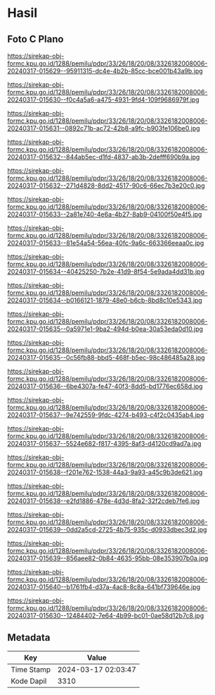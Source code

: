 # Hasil

## Foto C Plano

https://sirekap-obj-formc.kpu.go.id/1288/pemilu/pdpr/33/26/18/20/08/3326182008006-20240317-015629--95911315-dc4e-4b2b-85cc-bce001b43a9b.jpg

https://sirekap-obj-formc.kpu.go.id/1288/pemilu/pdpr/33/26/18/20/08/3326182008006-20240317-015630--f0c4a5a6-a475-4931-9fd4-109f9686979f.jpg

https://sirekap-obj-formc.kpu.go.id/1288/pemilu/pdpr/33/26/18/20/08/3326182008006-20240317-015631--0892c71b-ac72-42b8-a9fc-b903fe106be0.jpg

https://sirekap-obj-formc.kpu.go.id/1288/pemilu/pdpr/33/26/18/20/08/3326182008006-20240317-015632--844ab5ec-d1fd-4837-ab3b-2defff690b9a.jpg

https://sirekap-obj-formc.kpu.go.id/1288/pemilu/pdpr/33/26/18/20/08/3326182008006-20240317-015632--271d4828-8dd2-4517-90c6-66ec7b3e20c0.jpg

https://sirekap-obj-formc.kpu.go.id/1288/pemilu/pdpr/33/26/18/20/08/3326182008006-20240317-015633--2a81e740-4e6a-4b27-8ab9-04100f50e4f5.jpg

https://sirekap-obj-formc.kpu.go.id/1288/pemilu/pdpr/33/26/18/20/08/3326182008006-20240317-015633--81e54a54-56ea-40fc-9a6c-663366eeaa0c.jpg

https://sirekap-obj-formc.kpu.go.id/1288/pemilu/pdpr/33/26/18/20/08/3326182008006-20240317-015634--40425250-7b2e-41d9-8f54-5e9ada4dd31b.jpg

https://sirekap-obj-formc.kpu.go.id/1288/pemilu/pdpr/33/26/18/20/08/3326182008006-20240317-015634--b0166121-1879-48e0-b6cb-8bd8c10e5343.jpg

https://sirekap-obj-formc.kpu.go.id/1288/pemilu/pdpr/33/26/18/20/08/3326182008006-20240317-015635--0a5971e1-9ba2-494d-b0ea-30a53eda0d10.jpg

https://sirekap-obj-formc.kpu.go.id/1288/pemilu/pdpr/33/26/18/20/08/3326182008006-20240317-015635--0c56fb88-bbd5-468f-b5ec-98c486485a28.jpg

https://sirekap-obj-formc.kpu.go.id/1288/pemilu/pdpr/33/26/18/20/08/3326182008006-20240317-015636--6be4307a-fe47-40f3-8dd5-bd1776ec658d.jpg

https://sirekap-obj-formc.kpu.go.id/1288/pemilu/pdpr/33/26/18/20/08/3326182008006-20240317-015637--9e742559-9fdc-4274-b493-c4f2c0435ab4.jpg

https://sirekap-obj-formc.kpu.go.id/1288/pemilu/pdpr/33/26/18/20/08/3326182008006-20240317-015637--5524e682-f817-4395-8af3-d4120cd9ad7a.jpg

https://sirekap-obj-formc.kpu.go.id/1288/pemilu/pdpr/33/26/18/20/08/3326182008006-20240317-015638--f201e762-1538-44a3-9a93-a45c9b3de621.jpg

https://sirekap-obj-formc.kpu.go.id/1288/pemilu/pdpr/33/26/18/20/08/3326182008006-20240317-015638--e2fd1886-478e-4d3d-8fa2-32f2cdeb7fe6.jpg

https://sirekap-obj-formc.kpu.go.id/1288/pemilu/pdpr/33/26/18/20/08/3326182008006-20240317-015639--0dd2a5cd-2725-4b75-935c-d0933dbec3d2.jpg

https://sirekap-obj-formc.kpu.go.id/1288/pemilu/pdpr/33/26/18/20/08/3326182008006-20240317-015639--856aee82-0b84-4635-95bb-08e353907b0a.jpg

https://sirekap-obj-formc.kpu.go.id/1288/pemilu/pdpr/33/26/18/20/08/3326182008006-20240317-015640--b1761fb4-d37a-4ac8-8c8a-641bf739646e.jpg

https://sirekap-obj-formc.kpu.go.id/1288/pemilu/pdpr/33/26/18/20/08/3326182008006-20240317-015630--12484402-7e64-4b99-bc01-0ae58d12b7c8.jpg


## Metadata

| Key        | Value               |
| ---------- | ------------------- |
| Time Stamp | 2024-03-17 02:03:47 |
| Kode Dapil | 3310                |



